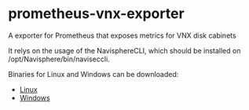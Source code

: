 # prometheus-vnx-exporter
A exporter for Prometheus that exposes metrics for VNX disk cabinets

It relys on the usage of the NavisphereCLI, which should be installed on /opt/Navisphere/bin/naviseccli.

Binaries for Linux and Windows can be downloaded:

- [Linux](https://github.com/jlarriba/prometheus-vnx-exporter/releases/download/1.0/prometheus-vnx-exporter-v1.0-linux-amd64)
- [Windows](https://github.com/jlarriba/prometheus-vnx-exporter/releases/download/1.0/prometheus-vnx-exporter-v1.0-win.exe)